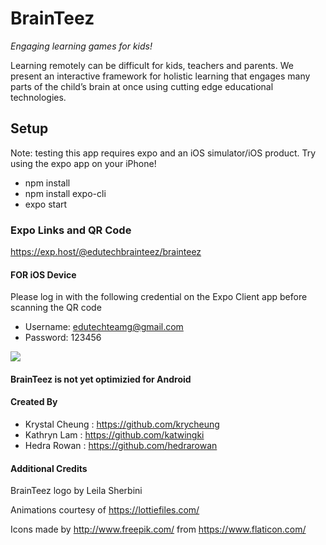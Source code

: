 
# BrainTeez

_Engaging learning games for kids!_

Learning remotely can be difficult for kids, teachers and parents. We present an interactive framework for holistic learning that engages many parts of the child’s brain at once using cutting edge educational technologies. 


## Setup

Note: testing this app requires expo and an iOS simulator/iOS product. Try using the expo app on your iPhone!


* npm install
* npm install expo-cli
* expo start


### Expo Links and QR Code
https://exp.host/@edutechbrainteez/brainteez

#### FOR iOS Device 
Please log in with the following credential on the Expo Client app before scanning the QR code
* Username: edutechteamg@gmail.com 
* Password: 123456

![](https://res.cloudinary.com/dp8rfxspl/image/upload/v1603919116/download_k16h6y.png)

#### BrainTeez is not yet optimizied for Android

#### Created By 

* Krystal Cheung : https://github.com/krycheung
* Kathryn Lam : https://github.com/katwingki
* Hedra Rowan : https://github.com/hedrarowan




#### Additional Credits


BrainTeez logo by Leila Sherbini

Animations courtesy of https://lottiefiles.com/

Icons made by http://www.freepik.com/ from https://www.flaticon.com/
